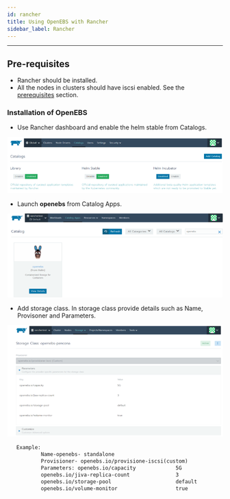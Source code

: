 ```yaml
---
id: rancher
title: Using OpenEBS with Rancher
sidebar_label: Rancher
---
```

------

## Pre-requisites
- Rancher should be installed.
- All the nodes in clusters should have iscsi enabled. See the [prerequisites](/docs/next/prerequisites.html) section.

### Installation of OpenEBS

- Use Rancher dashboard and enable the helm stable from Catalogs.

![Helm-Enable](docs/assets/rancher_enable_helm.PNG)


- Launch **openebs** from Catalog Apps.

![openebs-installation](docs/assets/rancher_openebs_install.PNG)


- Add storage class. In storage class provide details such as Name, Provisoner and Parameters.

![openebs-storageclass](docs/assets/rancher_openebs_storageclass.PNG)


```
   Example: 
           Name-openebs- standalone
           Provisioner- openebs.io/provisione-iscsi(custom)
           Parameters: openebs.io/capacity             5G
           openebs.io/jiva-replica-count               3
           openebs.io/storage-pool                     default
           openebs.io/volume-monitor                   true
```                       
                       
           
          






<!-- Hotjar Tracking Code for https://docs.openebs.io -->
<script>
   (function(h,o,t,j,a,r){
       h.hj=h.hj||function(){(h.hj.q=h.hj.q||[]).push(arguments)};
       h._hjSettings={hjid:785693,hjsv:6};
       a=o.getElementsByTagName('head')[0];
       r=o.createElement('script');r.async=1;
       r.src=t+h._hjSettings.hjid+j+h._hjSettings.hjsv;
       a.appendChild(r);
   })(window,document,'https://static.hotjar.com/c/hotjar-','.js?sv=');
</script>
